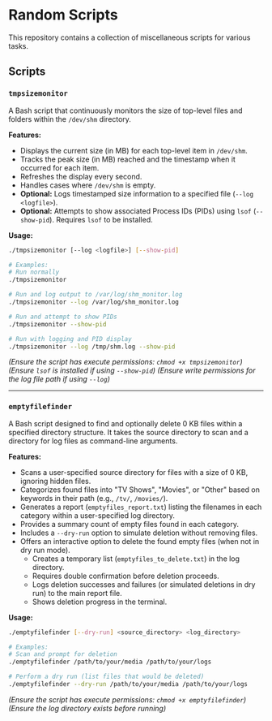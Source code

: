 # Random Scripts

This repository contains a collection of miscellaneous scripts for various tasks.

## Scripts

### `tmpsizemonitor`

A Bash script that continuously monitors the size of top-level files and folders within the `/dev/shm` directory.

**Features:**

*   Displays the current size (in MB) for each top-level item in `/dev/shm`.
*   Tracks the peak size (in MB) reached and the timestamp when it occurred for each item.
*   Refreshes the display every second.
*   Handles cases where `/dev/shm` is empty.
*   **Optional:** Logs timestamped size information to a specified file (`--log <logfile>`).
*   **Optional:** Attempts to show associated Process IDs (PIDs) using `lsof` (`--show-pid`). Requires `lsof` to be installed.

**Usage:**

```bash
./tmpsizemonitor [--log <logfile>] [--show-pid]

# Examples:
# Run normally
./tmpsizemonitor

# Run and log output to /var/log/shm_monitor.log
./tmpsizemonitor --log /var/log/shm_monitor.log

# Run and attempt to show PIDs
./tmpsizemonitor --show-pid

# Run with logging and PID display
./tmpsizemonitor --log /tmp/shm.log --show-pid
```
*(Ensure the script has execute permissions: `chmod +x tmpsizemonitor`)*
*(Ensure `lsof` is installed if using `--show-pid`)*
*(Ensure write permissions for the log file path if using `--log`)*

---

### `emptyfilefinder`

A Bash script designed to find and optionally delete 0 KB files within a specified directory structure. It takes the source directory to scan and a directory for log files as command-line arguments.

**Features:**

*   Scans a user-specified source directory for files with a size of 0 KB, ignoring hidden files.
*   Categorizes found files into "TV Shows", "Movies", or "Other" based on keywords in their path (e.g., `/tv/`, `/movies/`).
*   Generates a report (`emptyfiles_report.txt`) listing the filenames in each category within a user-specified log directory.
*   Provides a summary count of empty files found in each category.
*   Includes a `--dry-run` option to simulate deletion without removing files.
*   Offers an interactive option to delete the found empty files (when not in dry run mode).
    *   Creates a temporary list (`emptyfiles_to_delete.txt`) in the log directory.
    *   Requires double confirmation before deletion proceeds.
    *   Logs deletion successes and failures (or simulated deletions in dry run) to the main report file.
    *   Shows deletion progress in the terminal.

**Usage:**

```bash
./emptyfilefinder [--dry-run] <source_directory> <log_directory>

# Examples:
# Scan and prompt for deletion
./emptyfilefinder /path/to/your/media /path/to/your/logs

# Perform a dry run (list files that would be deleted)
./emptyfilefinder --dry-run /path/to/your/media /path/to/your/logs
```
*(Ensure the script has execute permissions: `chmod +x emptyfilefinder`)*
*(Ensure the log directory exists before running)*
